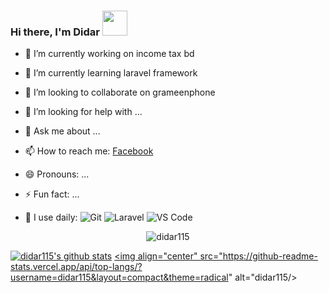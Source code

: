 ### Hi there, I'm Didar  <img src="https://media.giphy.com/media/hvRJCLFzcasrR4ia7z/giphy.gif" width="40px">


- 🔭 I’m currently working on income tax bd
- 🌱 I’m currently learning laravel framework
- 👯 I’m looking to collaborate on grameenphone
- 🤔 I’m looking for help with ...
- 💬 Ask me about ...
- 📫 How to reach me: <a href="facebook.com/didaralam115">Facebook</a>
- 😄 Pronouns: ...
- ⚡ Fun fact: ...

- 🚀 I use daily:
![Git](https://img.shields.io/badge/-Git-black?style=plastic&logo=git)
![Laravel](https://img.shields.io/badge/-laravel-8fcfd1?style=plastic&logo=laravel)
![VS Code](https://img.shields.io/badge/-VS%20Code-007ACC?style=plastic&logo=visual-studio-code)


<p align="center"> <img src="https://komarev.com/ghpvc/?username=didar115" alt="didar115" /> </p>


[![didar115's github stats](https://github-readme-stats.vercel.app/api?username=didar115&theme=dark&show_icons=true)](https://github.com/didar115)
<a href="">
  <img align="center" src="https://github-readme-stats.vercel.app/api/top-langs/?username=didar115&layout=compact&theme=radical" alt="didar115/>
</a>

